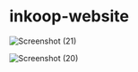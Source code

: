 # inkoop-website

![Screenshot (21)](https://user-images.githubusercontent.com/88364760/137145993-aaa7a726-7d7a-4f3f-ad1e-33d9fd2fab5d.png)


![Screenshot (20)](https://user-images.githubusercontent.com/88364760/137146047-1a51ae27-ddfc-490c-8c44-15ce14efaec1.png)
